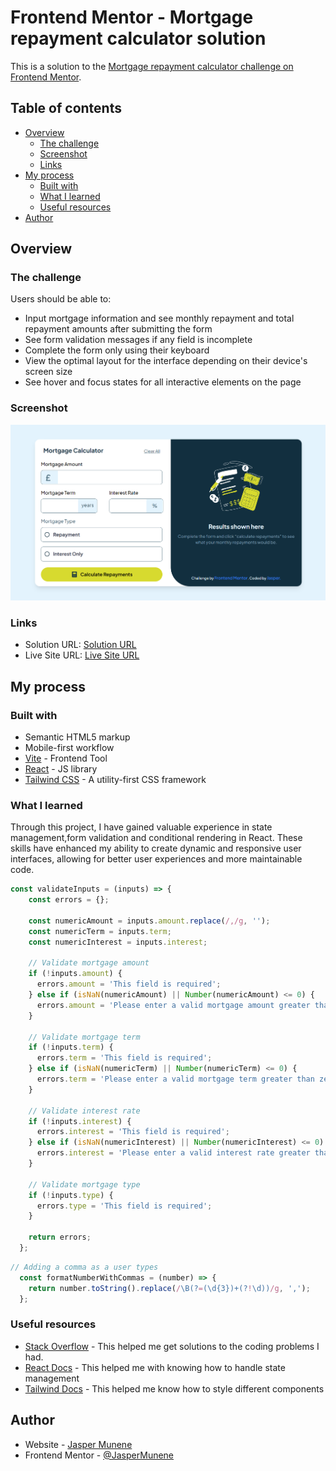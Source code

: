 # Frontend Mentor - Mortgage repayment calculator solution

This is a solution to the [Mortgage repayment calculator challenge on Frontend Mentor](https://www.frontendmentor.io/challenges/mortgage-repayment-calculator-Galx1LXK73).

## Table of contents

- [Overview](#overview)
  - [The challenge](#the-challenge)
  - [Screenshot](#screenshot)
  - [Links](#links)
- [My process](#my-process)
  - [Built with](#built-with)
  - [What I learned](#what-i-learned)
  - [Useful resources](#useful-resources)
- [Author](#author)


## Overview

### The challenge

Users should be able to:

- Input mortgage information and see monthly repayment and total repayment amounts after submitting the form
- See form validation messages if any field is incomplete
- Complete the form only using their keyboard
- View the optimal layout for the interface depending on their device's screen size
- See hover and focus states for all interactive elements on the page

### Screenshot

![](./public/screenshot.png)


### Links

- Solution URL: [Solution URL](https://github.com/JasperMunene/mortgage-calculator)
- Live Site URL: [Live Site URL](https://mortgagecalculator0.netlify.app/)

## My process

### Built with
- Semantic HTML5 markup
- Mobile-first workflow
- [Vite](-https://vitejs.dev/) - Frontend Tool
- [React](https://reactjs.org/) - JS library
- [Tailwind CSS](https://tailwindcss.com/) - A utility-first CSS framework


### What I learned
Through this project, I have gained valuable experience in state management,form validation and conditional rendering in React. These skills have enhanced my ability to create dynamic and responsive user interfaces, allowing for better user experiences and more maintainable code.

```js
const validateInputs = (inputs) => {
    const errors = {};

    const numericAmount = inputs.amount.replace(/,/g, '');
    const numericTerm = inputs.term;
    const numericInterest = inputs.interest;

    // Validate mortgage amount
    if (!inputs.amount) {
      errors.amount = 'This field is required';
    } else if (isNaN(numericAmount) || Number(numericAmount) <= 0) {
      errors.amount = 'Please enter a valid mortgage amount greater than zero';
    }

    // Validate mortgage term
    if (!inputs.term) {
      errors.term = 'This field is required';
    } else if (isNaN(numericTerm) || Number(numericTerm) <= 0) {
      errors.term = 'Please enter a valid mortgage term greater than zero';
    }

    // Validate interest rate
    if (!inputs.interest) {
      errors.interest = 'This field is required';
    } else if (isNaN(numericInterest) || Number(numericInterest) <= 0) {
      errors.interest = 'Please enter a valid interest rate greater than zero';
    }

    // Validate mortgage type
    if (!inputs.type) {
      errors.type = 'This field is required';
    }

    return errors;
  };
```
```js
// Adding a comma as a user types
  const formatNumberWithCommas = (number) => {
    return number.toString().replace(/\B(?=(\d{3})+(?!\d))/g, ',');
  };
```

### Useful resources

- [Stack Overflow](https://stackoverflow.com/) - This helped me get solutions to the coding problems I had.
- [React Docs](https://react.dev/reference/react) - This helped me with knowing how to handle state management
- [Tailwind Docs](https://tailwindcss.com/docs/) - This helped me know how to style different components

## Author

- Website - [Jasper Munene](https://jaspermunene.netlify.app/)
- Frontend Mentor - [@JasperMunene](https://www.frontendmentor.io/profile/JasperMunene)
